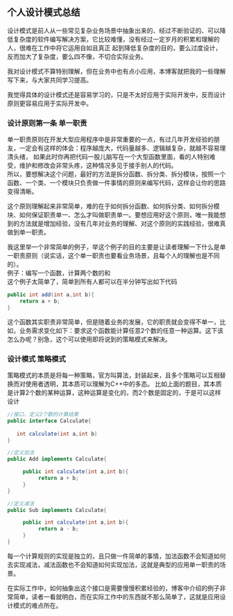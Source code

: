 ## 个人设计模式总结

设计模式是前人从一些常见复杂业务场景中抽象出来的、经过不断验证的、可以降低复杂度的软件编写解决方案，它比较难懂，没有经过一定岁月的积累和理解的人，很难在工作中将它运用自如且真正
起到降低复杂度的目的，要么过度设计，反而加大了复杂度，要么四不像，不切合实际业务。

我对设计模式不算特别理解，但在业务中也有点小应用，本博客就把我的一些理解写下来，与大家共同学习提高。

我觉得具体的设计模式还是容易学习的，只是不太好应用于实际开发中，反而设计原则更容易应用于实际开发中。

### 设计原则第一条 单一职责
单一职责原则在开发大型应用程序中是非常重要的一点，有过几年开发经验的朋友，一定会有这样的体会：程序越庞大，代码量越多、逻辑越复杂，就越不容易理清头绪，
如果此时你再把代码一股儿脑写在一个大型函数里面，看的人特别难受，维护和修改会非常头疼，这种情况多见于接手别人的代码。  
所以，要想解决这个问题，最好的方法是拆分函数、拆分类、拆分模块，按照一个函数、一个类、一个模块只负责做一件事情的原则来编写代码，这样会让你的思路变得清晰。

这个原则理解起来非常简单，难的在于如何拆分函数、如何拆分类、如何拆分模块、如何保证职责单一、怎么才叫做职责单一。要想应用好这个原则，唯一我能想到的方法就是增加经验，没有几年对业务的理解、对这个原则的实践经验，很难真做到单一职责。

我这里举一个非常简单的例子，举这个例子的目的主要是让读者理解一下什么是单一职责原则（说实话，这个单一职责也要看业务场景，且每个人的理解也是不同的）。  
例子：编写一个函数，计算两个数的和  
这个例子太简单了，简单到所有人都可以在半分钟写出如下代码
```java
public int add(int a,int b){
    return a + b;
}
```

这个函数其实职责非常简单，但是随着业务的发展，它的职责就会变得不单一，比如，业务需求变化如下：要求这个函数能计算任意2个数的任意一种运算。这下该怎么办呢？别急，这个可以使用即将说到的策略模式来解决。

### 设计模式  策略模式
策略模式的本质是将每一种策略，官方叫算法，封装起来，且多个策略可以互相替换而对使用者透明，其本质可以理解为C++中的多态。
比如上面的题目，其本质是计算2个数的某种运算，这种运算是变化的，而2个数是固定的，于是可以这样设计
```java
//接口，定义2个数的计算结果
public interface Calculate{
       
   int calculate(int a,int b)
}

//定义加法
public Add implements Calculate{

     public int calculate(int a,int b){
          return a + b;
     }
}

//定义减法
public Sub implements Calculate{

     public int calculate(int a,int b){
          return a - b;
     }
}
```
每一个计算规则的实现是独立的，且只做一件简单的事情，加法函数不会知道如何去实现减法，减法函数也不会知道如何实现加法，这就是典型的应用单一职责的场景。

在实际工作中，如何抽象出这个接口是需要慢慢积累经验的，博客中介绍的例子非常简单，读者一看就明白，而在实际工作中的东西就不那么简单了，这就是应用设计模式的难点所在。
